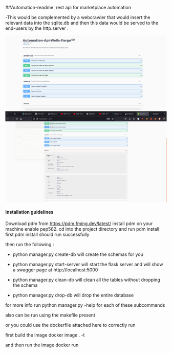 ##Automation-readme: rest api for marketplace automation 

-This would be complemented by a webcrawler that would insert the relevant data into the sqlite.db and then this data would be served to the end-users by the http.server . 

![Alt text](images/top.png)
![Alt text](images/bottom.png)



#### Installation guidelines 

Download pdm from https://pdm.fming.dev/latest/
install pdm on your machine 
enable pep582. 
cd into the project directory and run pdm install first 
pdm install should run successfully


then run the following : 
- python manager.py create-db will create the schemas for you 
- python manager.py start-server will start the flask server and will show a swagger page at http://localhost:5000 

- python manager.py clean-db will clean all the tables without dropping the schema
- python manager.py drop-db will drop the entire database 

for more info run 
    python manager.py <subcommand> -help for each of these subcommands 

also can be run using the makefile present 


or you could use the dockerfile attached here to correctly run 


first build the image 
docker image . -t <image-name>

and then run the image 
docker run <image-name> 

